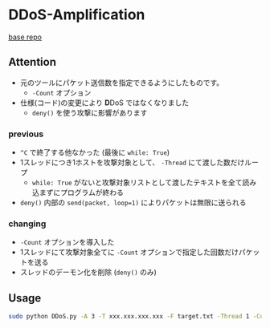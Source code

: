 # DDoS-Amplification

[base repo](https://github.com/THSamurai/DDoS-Amplification)

## Attention

- 元のツールにパケット送信数を指定できるようにしたものです。
  - `-Count` オプション
- 仕様(コード)の変更により **D**DoS ではなくなりました
  - `deny()` を使う攻撃に影響があります

### previous

- `^C` で終了する他なかった (最後に `while: True`)
- 1スレッドにつき1ホストを攻撃対象として、 `-Thread` にて渡した数だけループ
  - `while: True` がないと攻撃対象リストとして渡したテキストを全て読み込まずにプログラムが終わる
- `deny()` 内部の `send(packet, loop=1)` によりパケットは無限に送られる

### changing

- `-Count` オプションを導入した
- 1スレッドにて攻撃対象全てに `-Count` オプションで指定した回数だけパケットを送る
- スレッドのデーモン化を削除 (`deny()` のみ)

## Usage

```sh
sudo python DDoS.py -A 3 -T xxx.xxx.xxx.xxx -F target.txt -Thread 1 -Count 10
```
